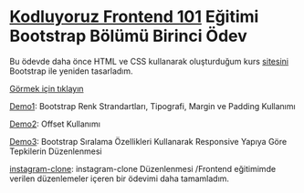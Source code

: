 # [Kodluyoruz Frontend 101](https://github.com/Zeynepdrnxs/frontend-egitim) Eğitimi Bootstrap Bölümü Birinci Ödev

Bu ödevde daha önce HTML ve CSS kullanarak oluşturduğum kurs [sitesini](https://github.com/Zeynepdrnxs/frontend-egitim/tree/master/Odev1) Bootstrap ile yeniden tasarladım.

[Görmek için tıklayın](https://zeynepdrnxs.github.io/frontend-egitim/tree/master/Odev1)

[Demo1](https://github.com/Zeynepdrnxs/frontend-egitim/tree/master/demo1):
Bootstrap Renk Strandartları, Tipografi, Margin ve Padding Kullanımı

[Demo2](https://github.com/Zeynepdrnxs/frontend-egitim/tree/master/demo2):
Offset Kullanımı

[Demo3](https://github.com/Zeynepdrnxs/frontend-egitim/tree/master/demo3):
Bootstrap Sıralama Özellikleri Kullanarak Responsive Yapıya Göre Tepkilerin Düzenlenmesi

[instagram-clone](https://github.com/Zeynepdrnxs/frontend-egitim/tree/master/instagram-clone):
instagram-clone Düzenlenmesi /Frontend eğitimimde verilen düzenlemeler içeren bir ödevimi daha tamamladım.

